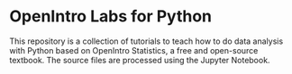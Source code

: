OpenIntro Labs for Python
=========================

This repository is a collection of tutorials to teach how to do data analysis with Python based on OpenIntro Statistics, a free and open-source textbook. The source files are processed using the Jupyter Notebook.
